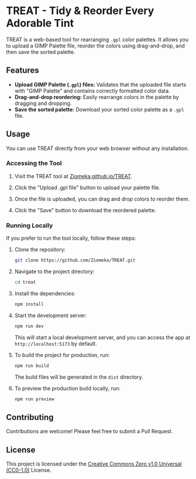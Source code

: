 # TREAT - Tidy & Reorder Every Adorable Tint

TREAT is a web-based tool for rearranging `.gpl` color palettes. It allows you to upload a GIMP Palette file, reorder the colors using drag-and-drop, and then save the sorted palette.

## Features

- **Upload GIMP Palette (`.gpl`) files:** Validates that the uploaded file starts with "GIMP Palette" and contains correctly formatted color data.
- **Drag-and-drop reordering:** Easily rearrange colors in the palette by dragging and dropping.
- **Save the sorted palette:** Download your sorted color palette as a `.gpl` file.

## Usage

You can use TREAT directly from your web browser without any installation. 

### Accessing the Tool

1. Visit the TREAT tool at [Ziomeka.github.io/TREAT](https://Ziomeka.github.io/TREAT).
   
2. Click the "Upload .gpl file" button to upload your palette file.

3. Once the file is uploaded, you can drag and drop colors to reorder them.

4. Click the "Save" button to download the reordered palette.


### Running Locally

If you prefer to run the tool locally, follow these steps:

1. Clone the repository:
   ```bash
   git clone https://github.com/Ziomeka/TREAT.git
   ```
2. Navigate to the project directory:
   ```bash
   cd treat
   ```
3. Install the dependencies:
   ```bash
   npm install
   ```
4. Start the development server:
   ```bash
   npm run dev
   ```
   This will start a local development server, and you can access the app at `http://localhost:5173` by default.

5. To build the project for production, run:
   ```bash
   npm run build
   ```
   The build files will be generated in the `dist` directory.

6. To preview the production build locally, run:
   ```bash
   npm run preview
   ```

## Contributing

Contributions are welcome! Please feel free to submit a Pull Request.

## License

This project is licensed under the [Creative Commons Zero v1.0 Universal (CC0-1.0)](LICENSE) License.
